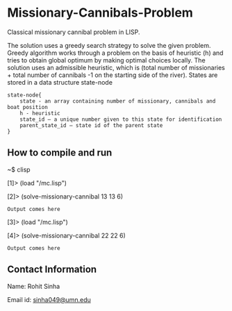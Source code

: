 Missionary-Cannibals-Problem
============================

Classical missionary cannibal problem in LISP. 

The solution uses a greedy search strategy to solve the given problem. Greedy algorithm works through a problem on the basis of heuristic (h) and tries to obtain global optimum by making optimal choices locally.
The solution uses an admissible heuristic, which is (total number of missionaries + total number of cannibals -1 on the starting side of the river). States are stored in a data structure state-node
```
state-node{
	state - an array containing number of missionary, cannibals and boat position
	h - heuristic
	state_id – a unique number given to this state for identification 
	parent_state_id – state id of the parent state
}
```

How to compile and run
-----------------------
~$ clisp

[1]> (load "<path from root to this folder>/mc.lisp")

[2]> (solve-missionary-cannibal 13 13 6)

```
Output comes here
```

[3]> (load "<path from root to this folder>/mc.lisp")

[4]> (solve-missionary-cannibal 22 22 6)

```
Output comes here
```

Contact Information
--------------------
Name: Rohit Sinha

Email id: sinha049@umn.edu